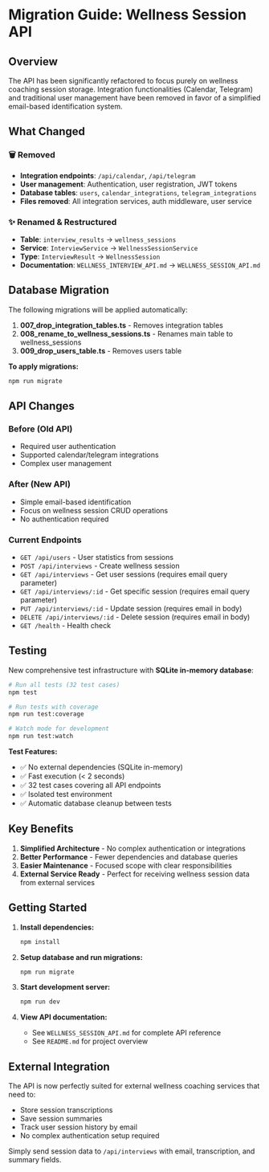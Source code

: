 # Migration Guide: Wellness Session API

## Overview

The API has been significantly refactored to focus purely on wellness coaching session storage. Integration functionalities (Calendar, Telegram) and traditional user management have been removed in favor of a simplified email-based identification system.

## What Changed

### 🗑️ Removed
- **Integration endpoints**: `/api/calendar`, `/api/telegram` 
- **User management**: Authentication, user registration, JWT tokens
- **Database tables**: `users`, `calendar_integrations`, `telegram_integrations`
- **Files removed**: All integration services, auth middleware, user service

### ✨ Renamed & Restructured
- **Table**: `interview_results` → `wellness_sessions`
- **Service**: `InterviewService` → `WellnessSessionService`
- **Type**: `InterviewResult` → `WellnessSession`
- **Documentation**: `WELLNESS_INTERVIEW_API.md` → `WELLNESS_SESSION_API.md`

## Database Migration

The following migrations will be applied automatically:

1. **007_drop_integration_tables.ts** - Removes integration tables
2. **008_rename_to_wellness_sessions.ts** - Renames main table to wellness_sessions
3. **009_drop_users_table.ts** - Removes users table

**To apply migrations:**
```bash
npm run migrate
```

## API Changes

### Before (Old API)
- Required user authentication
- Supported calendar/telegram integrations
- Complex user management

### After (New API)
- Simple email-based identification
- Focus on wellness session CRUD operations
- No authentication required

### Current Endpoints
- `GET /api/users` - User statistics from sessions
- `POST /api/interviews` - Create wellness session
- `GET /api/interviews` - Get user sessions (requires email query parameter)
- `GET /api/interviews/:id` - Get specific session (requires email query parameter)
- `PUT /api/interviews/:id` - Update session (requires email in body)
- `DELETE /api/interviews/:id` - Delete session (requires email in body)
- `GET /health` - Health check

## Testing

New comprehensive test infrastructure with **SQLite in-memory database**:

```bash
# Run all tests (32 test cases)
npm test

# Run tests with coverage
npm run test:coverage

# Watch mode for development
npm run test:watch
```

**Test Features:**
- ✅ No external dependencies (SQLite in-memory)
- ✅ Fast execution (< 2 seconds)
- ✅ 32 test cases covering all API endpoints
- ✅ Isolated test environment
- ✅ Automatic database cleanup between tests

## Key Benefits

1. **Simplified Architecture** - No complex authentication or integrations
2. **Better Performance** - Fewer dependencies and database queries
3. **Easier Maintenance** - Focused scope with clear responsibilities
4. **External Service Ready** - Perfect for receiving wellness session data from external services

## Getting Started

1. **Install dependencies:**
   ```bash
   npm install
   ```

2. **Setup database and run migrations:**
   ```bash
   npm run migrate
   ```

3. **Start development server:**
   ```bash
   npm run dev
   ```

4. **View API documentation:**
   - See `WELLNESS_SESSION_API.md` for complete API reference
   - See `README.md` for project overview

## External Integration

The API is now perfectly suited for external wellness coaching services that need to:
- Store session transcriptions
- Save session summaries
- Track user session history by email
- No complex authentication setup required

Simply send session data to `/api/interviews` with email, transcription, and summary fields.
